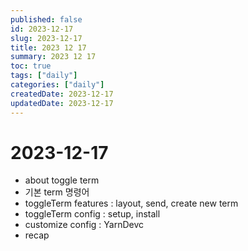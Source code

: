 ```yaml
---
published: false
id: 2023-12-17
slug: 2023-12-17
title: 2023 12 17
summary: 2023 12 17
toc: true
tags: ["daily"]
categories: ["daily"]
createdDate: 2023-12-17
updatedDate: 2023-12-17
---
```


# 2023-12-17

- about toggle term
- 기본 term 명령어  
- toggleTerm features : layout, send, create new term
- toggleTerm config : setup, install
- customize config : YarnDevc
- recap

